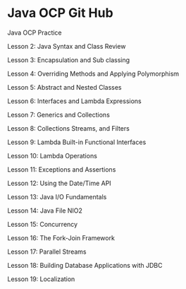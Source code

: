 # Java OCP Git Hub
 Java OCP Practice

Lesson 2: Java Syntax and Class Review 

Lesson 3: Encapsulation and Sub classing 

Lesson 4: Overriding Methods and Applying Polymorphism 

Lesson 5: Abstract and Nested Classes

Lesson 6: Interfaces and Lambda Expressions 

Lesson 7: Generics and Collections

Lesson 8: Collections Streams, and Filters 

Lesson 9: Lambda Built-in Functional Interfaces

Lesson 10: Lambda Operations

Lesson 11: Exceptions and Assertions 

Lesson 12: Using the Date/Time API

Lesson 13: Java I/O Fundamentals

Lesson 14: Java File NIO2

Lesson 15: Concurrency

Lesson 16: The Fork-Join Framework 

Lesson 17: Parallel Streams 

Lesson 18: Building Database Applications with JDBC

Lesson 19: Localization


